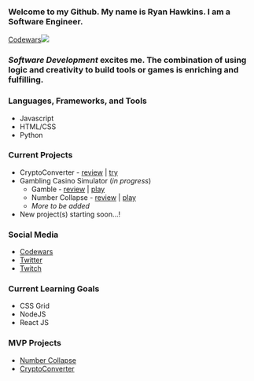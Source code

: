 ### Welcome to my Github. My name is Ryan Hawkins. I am a **Software Engineer**. 

[Codewars](https://www.codewars.com/users/RyanKHawkins)![](https://www.codewars.com/users/RyanKHawkins/badges/small)



### _Software Development_ excites me. The combination of using logic and creativity to build tools or games is enriching and fulfilling.


### Languages, Frameworks, and Tools
- Javascript
- HTML/CSS
- Python


### Current Projects

- CryptoConverter - [review](https://github.com/RyanKHawkins/JS-CryptoConverter) | [try](https://f5devlife.github.io/JS-CryptoConverter)
- Gambling Casino Simulator (_in progress_)
    - Gamble - [review](https://github.com/RyanKHawkins/Gamble) | [play](https://f5devlife.github.io/Gamble/)
    - Number Collapse - [review](https://github.com/RyanKHawkins/Hi-Low-Number-Collapse) | [play](https://f5devlife.github.io/Hi-Low-Number-Collapse/)
    - _More to be added_
- New project(s) starting soon...!


### Social Media
- [Codewars](https://www.codewars.com/users/RyanKHawkins)
- [Twitter](https://twitter.com/f5devlife)
- [Twitch](https://www.twitch.tv/ryankhawkins)


### Current Learning Goals
- CSS Grid 
- NodeJS
- React JS


### MVP Projects
- [Number Collapse](https://github.com/RyanKHawkins/Hi-Low-Number-Collapse)
- [CryptoConverter](https://github.com/RyanKHawkins/JS-CryptoConverter)
